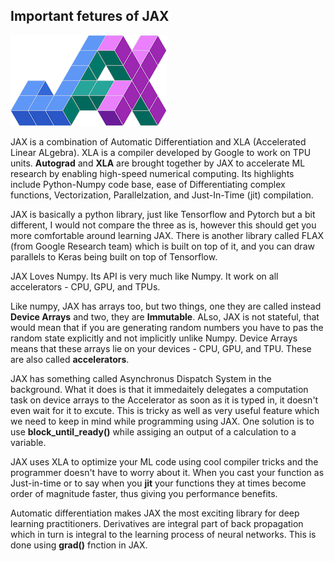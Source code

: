 ## Important fetures of JAX
![](/images/jax_logo_250px.png)

JAX is a combination of Automatic Differentiation and XLA (Accelerated Linear ALgebra). XLA is a compiler developed by Google to work on TPU units. **Autograd** and **XLA** are brought together by JAX to accelerate ML research by enabling high-speed numerical computing. Its highlights include Python-Numpy code base, ease of Differentiating complex functions, Vectorization, Parallelzation, and Just-In-Time (jit) compilation.

JAX is basically a python library, just like Tensorflow and Pytorch but a bit different, I would not compare the three as is, however this should get you more comfortable around learning JAX. There is another library called FLAX (from Google Research team) which is built on top of it, and you can draw parallels to Keras being built on top of Tensorflow.

JAX Loves Numpy. Its API is very much like Numpy. It work on all accelerators - CPU, GPU, and TPUs.

Like numpy, JAX has arrays too, but two things, one they are called instead **Device Arrays** and two, they are **Immutable**. ALso, JAX is not stateful, that would mean that if you are generating random numbers you have to pas the random state explicitly and not implicitly unlike Numpy. Device Arrays means that these arrays lie on your devices - CPU, GPU, and TPU. These are also called **accelerators**.

JAX has something called Asynchronus Dispatch System in the background. What it does is that it immedaitely delegates a computation task on device arrays to the Accelerator as soon as it is typed in, it doesn't even wait for it to excute. This is tricky as well as very useful feature which we need to keep in mind while programming using JAX. One solution is to use **block_until_ready()** while assiging an output of a calculation to a variable.

JAX uses XLA to optimize your ML code using cool compiler tricks and the programmer doesn't have to worry about it. When you cast your function as Just-in-time or to say when you **jit** your functions they at times become order of magnitude faster, thus giving you performance benefits.

Automatic differentiation makes JAX the most exciting library for deep learning practitioners. Derivatives are integral part of back propagation which in turn is integral to the learning process of neural networks. This is done using **grad()** fnction in JAX.
